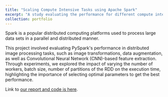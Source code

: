 ```yaml
---
title: "Scaling Compute Intensive Tasks using Apache Spark"
excerpt: "A study evaluating the performance for different compute intensive tasks on Apache Spark, analyzing the scalability and optimal parameter selection.<br/><img src='/images/thumbnail_spark.jpg'>"
collection: portfolio
---
```


Spark is a popular distributed computing platforms used to process large data sets in a parallel and distributed manner.

This project involved evaluating PySpark's performance in distributed image processing tasks, such as image transformations, data augmentation, as well as Convolutional Neural Network (CNN)-based feature extraction. Through experiments, we explored the impact of varying the number of workers, batch size, number of partitions of the RDD on the execution time, highlighting the importance of selecting optimal parameters to get the best performance.

Link to [our report and code is here](https://github.com/abhishekiitm/CSE_D_516_Project/blob/main/project_final_report.pdf).